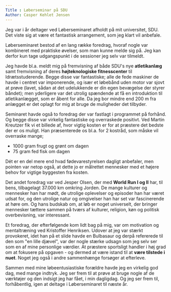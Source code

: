 ```yaml
---
Title : Løberseminar på SDU
Author: Casper Kehlet Jensen
---
```


Jeg var i år deltager ved Løberseminaret afholdt på mit universitet, SDU. Det viste sig at være et fantastisk arrangement, som jeg klart vil anbefale.

Løberseminaret bestod af en lang række foredrag, hvoraf nogle var kombineret
med praktiske øvelser, som man kunne melde sig på. Jeg kan derfor kun tage
udgangspunkt i de sessioner jeg selv var tilmeldt.

Jeg havde bl.a. meldt mig på fremvisning af både SDU's nye **atletikanlæg** samt
fremvisning af deres **højteknologiske fitnesscenter** til Idrætsstuderende.
Begge disse var fantastiske; alle de fede maskiner de havde i centret var
imponerende, og især et løbebånd uden motor var sjovt at prøve (lavet, sådan
at det udelukkende er din egen bevægelse der styrer båndet); men yderligere var
det utrolig spændende at få en introduktion til atletikanlægget, som er åbent
for alle. Da jeg bor mindre end 200 m fra anlægget er det oplagt for mig at bruge
de muligheder det tilbyder.

Seminaret havde også to foredrag der var fastlagt i programmet på forhånd. Og
begge disse var virkelig fantastiske og overraskede positivt. Ved
Martin Kreutzer fik vi et billede af, hvor vigtig kosten er for at præstere det
bedste der er os muligt. Han præsenterede os bl.a. for 2 kostråd, som måske vil
overraske mange;
 * 1000 gram frugt og grønt om dagen
 * 75 gram fed fisk om dagen

Dét er en del mere end hvad fødevarestyrelsen dagligt anbefaler, men pointen var
netop også, at dette jo er målrettet mennesker med et højere behov for vigtige
byggesten fra kosten.

Det andet foredrag var ved Jesper Olsen, der med **World Run I og II** har, til
bens, tilbagelagt 37.000 km omkring Jorden. De mange kulturer og mennesker han har
mødt, de utrolige oplevelser og episoder han har været udsat for, og den utrolige
natur og omgivelser han har set var fascinerende at høre om. Og hans budskab om,
at løb er noget universelt, der bringer mennesker tættere sammen på tværs af
kulturer, religion, køn og politisk overbevisning, var interessant.

Et foredrag, der efterfølgende kom lidt bag på mig, var om motivation og
mentaltræning ved Kristoffer Henriksen. Udover at jeg var stærkt provokeret,
idet han på et slide havde en Bulbasaur og derpå refererede til den som
"en lille djævel", var der nogle stærke udsagn som jeg selv ser som en af mine
personlige værdier. At præstere sportsligt handler i høj grad om at fokusere på
opgaven - og dermed at være istand til at **være tilstede i nuet**. Noget jeg
også i andre sammenhænge forsøger at efterleve.

Sammen med mine løbeentusiastiske forældre havde jeg en virkelig god dag, med
mange indtryk. Jeg ser frem til at prøve at bruge nogle af de værktøjer og den
indsigt jeg har fået, i min dagligdag. Og jeg ser frem til, forhåbentlig, igen
at deltage i Løberseminaret til næste år.